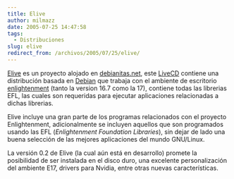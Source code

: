 ```yaml
---
title: Elive
author: milmazz
date: 2005-07-25 14:47:58
tags:
  - Distribuciones
slug: elive
redirect_from: /archivos/2005/07/25/elive/
---
```


[Elive](http://livecd.debianitas.net/) es un proyecto alojado en [debianitas.net](http://debianitas.net/), este [LiveCD](http://es.wikipedia.org/wiki/LiveCD) contiene una distribución basada en [Debian](http://www.debian.org) que trabaja con el ambiente de escritorio [enlightenment](http://www.enlightenment.org/) (tanto la version 16.7 como la 17), contiene todas las librerias EFL, las cuales son requeridas para ejecutar aplicaciones relacionadas a dichas librerias.

Elive incluye una gran parte de los programas relacionados con el proyecto Enlightenment, adicionalmente se incluyen aquellos que son programados usando las EFL (_Enlightenment Foundation Libraries_), sin dejar de lado una buena selección de las mejores aplicaciones del mundo GNU/Linux.

La versión 0.2 de Elive (la cual aún está en desarrollo) promete la posibilidad de ser instalada en el disco duro, una excelente personalización del ambiente E17, drivers para Nvidia, entre otras nuevas características.
